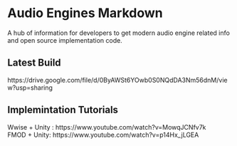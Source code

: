 # Audio Engines Markdown
A hub of information for developers to get modern audio engine related info and open source implementation code.
<br>
<h2>Latest Build</h2>
https://drive.google.com/file/d/0ByAWSt6YOwb0S0NQdDA3Nm56dnM/view?usp=sharing
<br>
<h2> Implemintation Tutorials</h2>
Wwise + Unity : https://www.youtube.com/watch?v=MowqJCNfv7k
<br>
FMOD + Unity: https://www.youtube.com/watch?v=p14Hx_jLGEA


